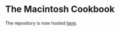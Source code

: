 # The Macintosh Cookbook

The repository is now hosted [here](https://git.sr.ht/~rabbits/macintosh_cookbook).
